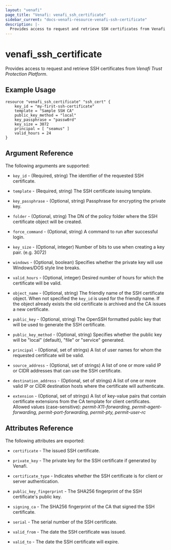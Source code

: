 ```yaml
---
layout: "venafi"
page_title: "Venafi: venafi_ssh_certificate"
sidebar_current: "docs-venafi-resource-venafi-ssh-certificate"
description: |-
  Provides access to request and retrieve SSH certificates from Venafi Trust Protection Platform.
---
```


# venafi_ssh_certificate

Provides access to request and retrieve SSH certificates from *Venafi Trust Protection Platform*.

## Example Usage

```hcl
resource "venafi_ssh_certificate" "ssh_cert" {
    key_id = "my-first-ssh-certificate"
    template = "Sample SSH CA"
    public_key_method = "local"
    key_passphrase = "passw0rd"
    key_size = 3072
    principal = [ "seamus" ]
    valid_hours = 24
}
```

## Argument Reference

The following arguments are supported:

* `key_id` - (Required, string) The identifier of the requested SSH certificate.

* `template` - (Required, string) The SSH certificate issuing template.

* `key_passphrase` - (Optional, string) Passphrase for encrypting the private key.

* `folder` - (Optional, string) The DN of the policy folder where the SSH certificate object will be created.

* `force_command` - (Optional, string) A command to run after successful login.

* `key_size` - (Optional, integer) Number of bits to use when creating a key pair. (e.g. 3072)

* `windows` - (Optional, boolean) Specifies whether the private key will use Windows/DOS style line breaks.

* `valid_hours` - (Optional, integer) Desired number of hours for which the certificate will be valid.

* `object_name` - (Optional, string) The friendly name of the SSH certificate object. When not specified the `key_id` is used for the friendly name. If the object already exists the old certificate is archived and the CA issues a new certificate.

* `public_key` - (Optional, string) The OpenSSH formatted public key that will be used to generate the SSH certificate.

* `public_key_method` - (Optional, string) Specifies whether the public key will be "local" (default), "file" or "service" generated.

* `principal` - (Optional, set of strings) A list of user names for whom the requested certificate will be valid.

* `source_address` - (Optional, set of strings) A list of one or more valid IP or CIDR addresses that can use the SSH certificate.

* `destination_address` - (Optional, set of strings) A list of one or more valid IP or CIDR destination hosts where the certificate will authenticate.

* `extension` - (Optional, set of strings) A list of key-value pairs that contain certificate extensions from the CA template for client certificates. Allowed values (case-sensitive): *permit-X11-forwarding, permit-agent-forwarding, permit-port-forwarding, permit-pty, permit-user-rc*


## Attributes Reference

The following attributes are exported:

* `certificate` - The issued SSH certificate.

* `private_key` - The private key for the SSH certificate if generated by Venafi.

* `certificate_type` - Indicates whether the SSH certificate is for client or server authentication.

* `public_key_fingerprint` - The SHA256 fingerprint of the SSH certificate's public key.

* `signing_ca` - The SHA256 fingerprint of the CA that signed the SSH certificate.

* `serial` - The serial number of the SSH certificate.

* `valid_from` - The date the SSH certificate was issued.

* `valid_to` - The date the SSH certificate will expire.
